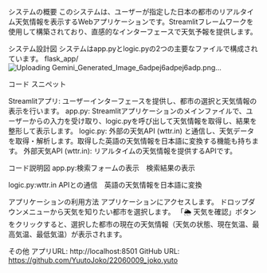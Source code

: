 システムの概要
このシステムは、ユーザーが指定した日本の都市のリアルタイム天気情報を表示するWebアプリケーションです。Streamlitフレームワークを使用して構築されており、直感的なインターフェースで天気予報を提供します。

システム設計図
システムはapp.pyとlogic.pyの2つの主要なファイルで構成されています。
flask_app/![Uploading Gemini_Generated_Image_6adpej6adpej6adp.png…]()

コード スニペット

Streamlitアプリ: ユーザーインターフェースを提供し、都市の選択と天気情報の表示を行います。
app.py: Streamlitアプリケーションのメインファイルで、ユーザーからの入力を受け取り、logic.pyを呼び出して天気情報を取得し、結果を整形して表示します。
logic.py: 外部の天気API (wttr.in) と通信し、天気データを取得・解析します。取得した英語の天気情報を日本語に変換する機能も持ちます。
外部天気API (wttr.in): リアルタイムの天気情報を提供するAPIです。

コード説明図
app.py:検索フォームの表示　検索結果の表示

logic.py:wttr.in APIとの通信　英語の天気情報を日本語に変換

アプリケーションの利用方法
アプリケーションにアクセスします。
ドロップダウンメニューから天気を知りたい都市を選択します。
「🌦 天気を確認」ボタンをクリックすると、選択した都市の現在の天気情報（天気の状態、現在気温、最高気温、最低気温）が表示されます。

その他
アプリURL: http://localhost:8501
GitHub URL: https://github.com/YuutoJoko/22060009_joko.yuto
